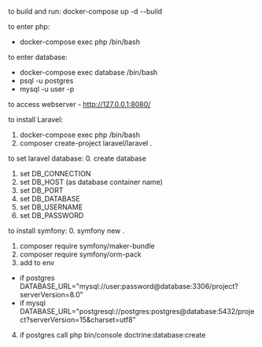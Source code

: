 to build and run: docker-compose up -d --build

to enter php:
- docker-compose exec php /bin/bash

to enter database: 
- docker-compose exec database /bin/bash
- psql -u postgres
- mysql -u user -p

to access webserver - http://127.0.0.1:8080/

to install Laravel:
1. docker-compose exec php /bin/bash
2. composer create-project laravel/laravel .

to set laravel database:
0. create database
1. set DB_CONNECTION
2. set DB_HOST (as database container name)
3. set DB_PORT
4. set DB_DATABASE
5. set DB_USERNAME
6. set DB_PASSWORD

to install symfony:
0. symfony new .
1. composer require symfony/maker-bundle
2. composer require symfony/orm-pack
3. add to env
- if postgres DATABASE_URL="mysql://user:password@database:3306/project?serverVersion=8.0"
- if mysql DATABASE_URL="postgresql://postgres:postgres@database:5432/project?serverVersion=15&charset=utf8"
4. if postgres call php bin/console doctrine:database:create